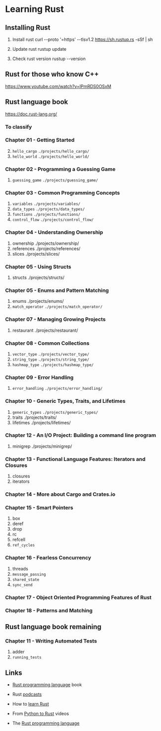 # Learning Rust

## Installing Rust

1. Install rust
curl --proto '=https' --tlsv1.2 https://sh.rustup.rs -sSf | sh

2. Update rust
rustup update

3. Check rust version
rustup --version

## Rust for those who know C++

https://www.youtube.com/watch?v=IPmRDS0OSxM

## Rust language book

https://doc.rust-lang.org/

### To classify

### Chapter 01 - Getting Started

2. `hello_cargo` `./projects/hello_cargo/`
1. `hello_world` `./projects/hello_world/`

### Chapter 02 - Programming a Guessing Game

1. `guessing_game` `./projects/guessing_game/`

### Chapter 03 - Common Programming Concepts

1. `variables` `./projects/variables/`
2. `data_types` `./projects/data_types/`
3. `functions` `./projects/functions/`
4. `control_flow` `./projects/control_flow/`

### Chapter 04 - Understanding Ownership

1. ownership ./projects/ownership/
2. references ./projects/references/
3. slices ./projects/slices/

### Chapter 05 - Using Structs

1. structs ./projects/structs/

### Chapter 05 - Enums and Pattern Matching

1. enums ./projects/enums/
2. `match_operator` `./projects/match_operator/`

### Chapter 07 - Managing Growing Projects

1. restaurant ./projects/restaurant/

### Chapter 08 - Common Collections

1. `vector_type` `./projects/vector_type/`
2. `string_type` `./projects/string_type/`
3. `hashmap_type` `./projects/hashmap_type/`

### Chapter 09 - Error Handling

1. `error_handling` `./projects/error_handling/`

### Chapter 10 - Generic Types, Traits, and Lifetimes

1. `generic_types` `./projects/generic_types/`
2. traits ./projects/traits/
3. lifetimes ./projects/lifetimes/

### Chapter 12 - An I/O Project: Building a command line program

1. minigrep ./projects/minigrep/

### Chapter 13 - Functional Language Features: Iterators and Closures

1. closures
2. iterators

### Chapter 14 - More about Cargo and Crates.io

### Chapter 15 - Smart Pointers

1. box
2. deref
3. drop
4. rc
5. refcell
6. `ref_cycles`

### Chapter 16 - Fearless Concurrency

1. threads
2. `message_passing`
3. `shared_state`
4. `sync_send`

### Chapter 17 - Object Oriented Programming Features of Rust

### Chapter 18 - Patterns and Matching

## Rust language book remaining

### Chapter 11 - Writing Automated Tests

1. adder
2. `running_tests`

## Links

* [Rust programming language][1000] book

[1000]: https://doc.rust-lang.org/stable/book/

* Rust [podcasts][1010]

[1010]: https://newrustacean.com/show_notes/index.html

* How to [learn Rust][1020]

[1020]: https://www.youtube.com/watch?v=sDtQaO5_SOw

* From [Python to Rust][1030] videos

[1030]: https://www.youtube.com/playlist?list=PLEIv4NBmh-GsWGE9mY3sF9c5lgh5Z_jLr

* The [Rust programming language][1040]

[1040]: https://web.mit.edu/rust-lang_v1.25/arch/amd64_ubuntu1404/share/doc/rust/html/book/
